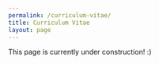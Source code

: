 ```yaml
---
permalink: /curriculum-vitae/
title: Curriculum Vitae
layout: page
---
```


This page is currently under construction! :)